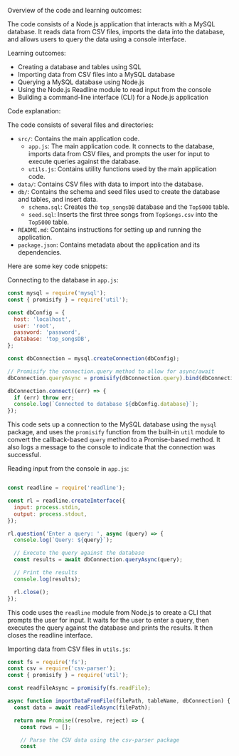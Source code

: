 Overview of the code and learning outcomes:

The code consists of a Node.js application that interacts with a MySQL database. It reads data from CSV files, imports the data into the database, and allows users to query the data using a console interface.

Learning outcomes:

-   Creating a database and tables using SQL
-   Importing data from CSV files into a MySQL database
-   Querying a MySQL database using Node.js
-   Using the Node.js Readline module to read input from the console
-   Building a command-line interface (CLI) for a Node.js application

Code explanation:

The code consists of several files and directories:

-   `src/`: Contains the main application code.
    -   `app.js`: The main application code. It connects to the database, imports data from CSV files, and prompts the user for input to execute queries against the database.
    -   `utils.js`: Contains utility functions used by the main application code.
-   `data/`: Contains CSV files with data to import into the database.
-   `db/`: Contains the schema and seed files used to create the database and tables, and insert data.
    -   `schema.sql`: Creates the `top_songsDB` database and the `Top5000` table.
    -   `seed.sql`: Inserts the first three songs from `TopSongs.csv` into the `Top5000` table.
-   `README.md`: Contains instructions for setting up and running the application.
-   `package.json`: Contains metadata about the application and its dependencies.

Here are some key code snippets:

Connecting to the database in `app.js`:

```javascript
const mysql = require('mysql');
const { promisify } = require('util');

const dbConfig = {
  host: 'localhost',
  user: 'root',
  password: 'password',
  database: 'top_songsDB',
};

const dbConnection = mysql.createConnection(dbConfig);

// Promisify the connection.query method to allow for async/await
dbConnection.queryAsync = promisify(dbConnection.query).bind(dbConnection);

dbConnection.connect((err) => {
  if (err) throw err;
  console.log(`Connected to database ${dbConfig.database}`);
});

```

This code sets up a connection to the MySQL database using the `mysql` package, and uses the `promisify` function from the built-in `util` module to convert the callback-based `query` method to a Promise-based method. It also logs a message to the console to indicate that the connection was successful.

Reading input from the console in `app.js`:

```javascript 

const readline = require('readline');

const rl = readline.createInterface({
  input: process.stdin,
  output: process.stdout,
});

rl.question('Enter a query: ', async (query) => {
  console.log(`Query: ${query}`);

  // Execute the query against the database
  const results = await dbConnection.queryAsync(query);

  // Print the results
  console.log(results);

  rl.close();
});


```

This code uses the `readline` module from Node.js to create a CLI that prompts the user for input. It waits for the user to enter a query, then executes the query against the database and prints the results. It then closes the readline interface.

Importing data from CSV files in `utils.js`:

```javascript
const fs = require('fs');
const csv = require('csv-parser');
const { promisify } = require('util');

const readFileAsync = promisify(fs.readFile);

async function importDataFromFile(filePath, tableName, dbConnection) {
  const data = await readFileAsync(filePath);

  return new Promise((resolve, reject) => {
    const rows = [];

    // Parse the CSV data using the csv-parser package
    const

```

